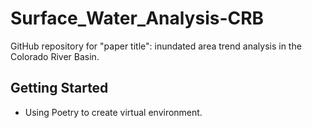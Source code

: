 # Surface_Water_Analysis-CRB
GitHub repository for "paper title": inundated area trend analysis in the Colorado River Basin. 

## Getting Started
- Using Poetry to create virtual environment. 